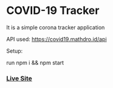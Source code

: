 
# COVID-19 Tracker
It is a simple  corona tracker application


API used: https://covid19.mathdro.id/api

Setup:

run npm i && npm start


### [Live Site](https://coronatrackerashish-7c65f9.netlify.app/)
